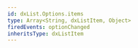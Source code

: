 ```yaml
---
id: dxList.Options.items
type: Array<String, dxListItem, Object>
firedEvents: optionChanged
inheritsType: dxListItem
---
```

